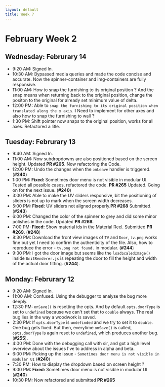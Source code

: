 ```yaml
---
layout: default
title: Week 7
---
```

# **February Week 2**
## **Wednesday: Februrary 14**
- 9:20  AM: Signed In.
- 10:30 AM: Bypassed media queries and made the code concise and accurate. Now the spinner-container and img-containers are fully responsive.
- 11:00 AM: How to snap the furnishing to its original position ? And the snap means when returning back to the original position, change the positon to the original for already set minimum value of delta.
- 12:00 PM: Able to `snap the furnishing to its original position when translated along the x axis`. I Need to implement for other axes and also how to snap the furnishing to wall ?
- 1:30  PM: Shift pointer now snaps to the original position, works for all axes. Refactored a litle.

## **Tuesday: Februrary 13**
- 9:40  AM: Signed In.
- 11:00 AM: Now subdropdowns are also positioned based on the screen height. Updated **PR #265**. Now refactoring the Code.
- 12:00 PM: Undo the changes when the `onLeave` handler is triggered. (**#240**)
- 1:00  PM: **Fixed:** Sometimes door menu is not visible in modular UI. Tested all possible cases, refactored the code. **PR #265** Updated. Going on for the next issue. (**#240**)
- 3:00  PM: Able to make the UV sliders responsive, bit the positioning of sliders is not up to mark when the screen width decreases.
- 5:00  PM: **Fixed:** UV sliders not aligned properly.**PR #268** Submitted. (**#243**)
- 6:00  PM: Changed the color of the spinner to grey and did some minor polishes in the code. Updated **PR #268**.
- 7:00  PM: **Fixed:** Show material ids in the Material Reel. Submitted **PR #269**. (**#248**)
- 8:30  PM: Download the front view images of `TV` and `Door`, `tv.png` works fine but yet I need to confirm the authenticity of the file.
Also, how to reproduce the error - `tv.png not found.` in modular. (**#244**)
- 9:30  PM: I got the door image but seems like the `loadScaledImage()` inside `UnitRenderer.js` is repeating the door to fill the height and width of the actual door fitting. (**#244**).

## **Monday: Februrary 12**
- 9:20  AM: Signed In.
- 11:00 AM: Confused. Using the debugger to analyse the bug more deeply.
- 12:30 PM: `onSave()` is resetting the opts. And by default `opts.doorType` is set to `undefined` because we can't set that to `double` always. The real bug lies in the way a woodwork is saved.
- 2:30  PM: If `opts.doorType` is `undefinded` and we try to set it to `double`. One bug gets fixed. But then, everytime `onSave()` is called, `opts.doorType` is again reset to `undefined`, which produces another bug. (**#255**).
- 4:00  PM: Done with the debugging call with sir, and got a high level overview about the issues I've to address in alpha and beta.
- 6:00  PM: Picking up the issue - `Sometimes door menu is not visible in modular UI` (**#240**)
- 7:30  PM: How to display the dropdown based on screen height ?
- 9:00  PM: **Fixed:** Sometimes door menu is not visible in modular UI (**#240**)
- 10:30 PM: Now refactored and submitted **PR #265**

